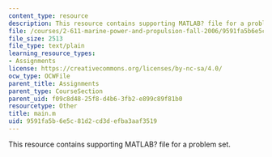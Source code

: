 ```yaml
---
content_type: resource
description: This resource contains supporting MATLAB? file for a problem set.
file: /courses/2-611-marine-power-and-propulsion-fall-2006/9591fa5b6e5c81d2cd3defba3aaf3519_main.m
file_size: 2513
file_type: text/plain
learning_resource_types:
- Assignments
license: https://creativecommons.org/licenses/by-nc-sa/4.0/
ocw_type: OCWFile
parent_title: Assignments
parent_type: CourseSection
parent_uid: f09c8d48-25f8-d4b6-3fb2-e899c89f81b0
resourcetype: Other
title: main.m
uid: 9591fa5b-6e5c-81d2-cd3d-efba3aaf3519
---
```

This resource contains supporting MATLAB? file for a problem set.